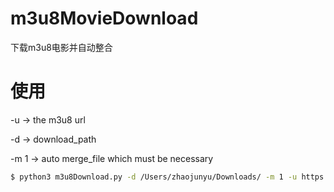 # m3u8MovieDownload
下载m3u8电影并自动整合

# 使用
-u -> the m3u8 url

-d -> download_path

-m 1 -> auto merge_file which must be necessary
```sh
$ python3 m3u8Download.py -d /Users/zhaojunyu/Downloads/ -m 1 -u https://cdn-5.haku99.com/hls/2019/05/20/UZWZ2mEs/playlist.m3u8
```
